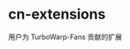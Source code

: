 <!-- turbowarp.cn shut down a few months ago, so i decided to fork this repo and host it on gh pages for archival purposes -->
# cn-extensions
用户为 TurboWarp-Fans 贡献的扩展
